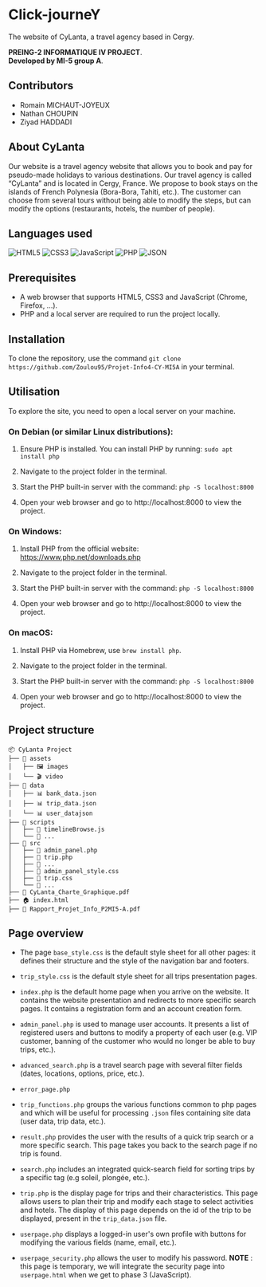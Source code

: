 # Click-journeY

The website of CyLanta, a travel agency based in Cergy.

**PREING-2 INFORMATIQUE IV PROJECT**.  
**Developed by MI-5 group A**.

## Contributors

- Romain MICHAUT-JOYEUX
- Nathan CHOUPIN
- Ziyad HADDADI

## About CyLanta

Our website is a travel agency website that allows you to book and pay for pseudo-made holidays to various destinations. Our travel agency is called “CyLanta” and is located in Cergy, France. We propose to book stays on the islands of French Polynesia (Bora-Bora, Tahiti, etc.). The customer can choose from several tours without being able to modify the steps, but can modify the options (restaurants, hotels, the number of people).

## Languages used

![HTML5](https://img.shields.io/badge/HTML5-E34F26?style=for-the-badge&logo=html5&logoColor=white)  ![CSS3](https://img.shields.io/badge/CSS3-1572B6?style=for-the-badge&logo=css3&logoColor=white)   ![JavaScript](https://img.shields.io/badge/JavaScript-F7DF1E?style=for-the-badge&logo=javascript&logoColor=black)   ![PHP](https://img.shields.io/badge/PHP-777BB4?style=for-the-badge&logo=php&logoColor=white)   ![JSON](https://img.shields.io/badge/JSON-000000?style=for-the-badge&logo=json&logoColor=white)  

## Prerequisites

- A web browser that supports HTML5, CSS3 and JavaScript (Chrome, Firefox, ...).
- PHP and a local server are required to run the project locally.

## Installation

To clone the repository, use the command `git clone https://github.com/Zoulou95/Projet-Info4-CY-MI5A` in your terminal.

## Utilisation

To explore the site, you need to open a local server on your machine.

### On Debian (or similar Linux distributions):
1. Ensure PHP is installed. You can install PHP by running: `sudo apt install php`

2. Navigate to the project folder in the terminal.

3. Start the PHP built-in server with the command: `php -S localhost:8000`

4. Open your web browser and go to http://localhost:8000 to view the project.

### On Windows:
1. Install PHP from the official website: https://www.php.net/downloads.php

2. Navigate to the project folder in the terminal.

3. Start the PHP built-in server with the command: `php -S localhost:8000`

4. Open your web browser and go to http://localhost:8000 to view the project.

### On macOS:
1. Install PHP via Homebrew, use `brew install php`.

2. Navigate to the project folder in the terminal.

3. Start the PHP built-in server with the command: `php -S localhost:8000`

4. Open your web browser and go to http://localhost:8000 to view the project.

## Project structure

```
📦 CyLanta Project
├── 📂 assets
│   ├── 🖼️ images
│   └── 🎬 video
├── 📂 data
│   ├── 📊 bank_data.json
│   ├── 📊 trip_data.json
│   └── 📊 user_datajson
├── 📂 scripts
│   ├── 📄 timelineBrowse.js
│   └── 📄 ...
├── 📂 src
│   ├── 📄 admin_panel.php
│   ├── 📄 trip.php
│   ├── 📄 ...
│   ├── 🎨 admin_panel_style.css
│   ├── 🎨 trip.css
│   └── 🎨 ...
├── 📄 CyLanta_Charte_Graphique.pdf
├── 🏠 index.html
├── 📄 Rapport_Projet_Info_P2MI5-A.pdf
```

## Page overview

- The page `base_style.css` is the default style sheet for all other pages: it defines their structure and the style of the navigation bar and footers.

- `trip_style.css` is the default style sheet for all trips presentation pages.
 
- `index.php` is the default home page when you arrive on the website. It contains the website presentation and redirects to more specific search pages. It contains a registration form and an account creation form.

- `admin_panel.php` is used to manage user accounts. It presents a list of registered users and buttons to modify a property of each user (e.g. VIP customer, banning of the customer who would no longer be able to buy trips, etc.).

- `advanced_search.php` is a travel search page with several filter fields (dates, locations, options, price, etc.).

- `error_page.php`

- `trip_functions.php` groups the various functions common to php pages and which will be useful for processing `.json` files containing site data (user data, trip data, etc.).

- `result.php` provides the user with the results of a quick trip search or a more specific search. This page takes you back to the search page if no trip is found.

- `search.php` includes an integrated quick-search field for sorting trips by a specific tag (e.g soleil, plongée, etc.).

- `trip.php` is the display page for trips and their characteristics. This page allows users to plan their trip and modify each stage to select activities and hotels. The display of this page depends on the id of the trip to be displayed, present in the `trip_data.json` file.

- `userpage.php` displays a logged-in user's own profile with buttons for modifying the various fields (name, email, etc.).

- `userpage_security.php` allows the user to modify his password.
**NOTE** : this page is temporary, we will integrate the security page into `userpage.html` when we get to phase 3 (JavaScript).
